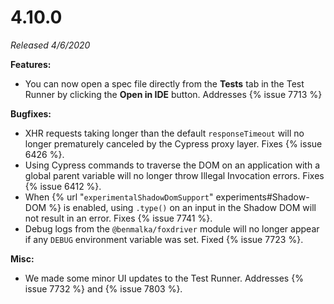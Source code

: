 # 4.10.0

*Released 4/6/2020*

**Features:**

- You can now open a spec file directly from the **Tests** tab in the Test Runner by clicking the **Open in IDE** button. Addresses {% issue 7713 %}

**Bugfixes:**

- XHR requests taking longer than the default `responseTimeout` will no longer prematurely canceled by the Cypress proxy layer. Fixes {% issue 6426 %}.
- Using Cypress commands to traverse the DOM on an application with a global parent variable will no longer throw Illegal Invocation errors. Fixes {% issue 6412 %}.
- When {% url "`experimentalShadowDomSupport`" experiments#Shadow-DOM %} is enabled, using `.type()` on an input in the Shadow DOM will not result in an error. Fixes {% issue 7741 %}.
- Debug logs from the `@benmalka/foxdriver` module will no longer appear if any `DEBUG` environment variable was set. Fixed {% issue 7723 %}.

**Misc:**

- We made some minor UI updates to the Test Runner. Addresses {% issue 7732 %} and {% issue 7803 %}.
